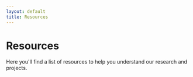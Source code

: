 ```yaml
---
layout: default
title: Resources
---
```


# Resources

Here you'll find a list of resources to help you understand our research and projects.
